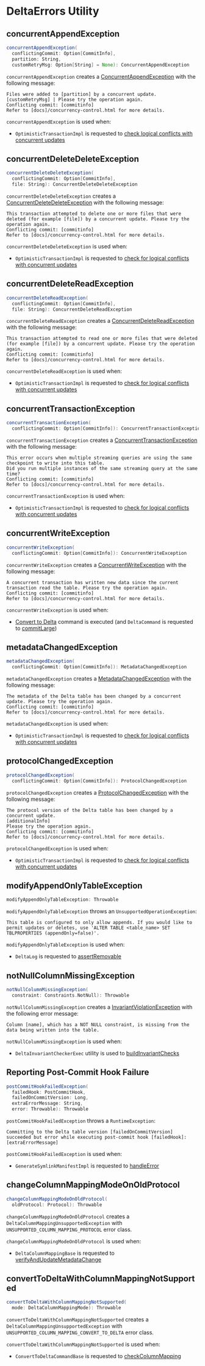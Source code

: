 # DeltaErrors Utility

## <span id="concurrentAppendException"> concurrentAppendException

```scala
concurrentAppendException(
  conflictingCommit: Option[CommitInfo],
  partition: String,
  customRetryMsg: Option[String] = None): ConcurrentAppendException
```

`concurrentAppendException` creates a [ConcurrentAppendException](exceptions/ConcurrentAppendException.md) with the following message:

```text
Files were added to [partition] by a concurrent update. [customRetryMsg] | Please try the operation again.
Conflicting commit: [commitinfo]
Refer to [docs]/concurrency-control.html for more details.
```

`concurrentAppendException` is used when:

* `OptimisticTransactionImpl` is requested to [check logical conflicts with concurrent updates](OptimisticTransactionImpl.md#checkForConflicts)

## <span id="concurrentDeleteDeleteException"> concurrentDeleteDeleteException

```scala
concurrentDeleteDeleteException(
  conflictingCommit: Option[CommitInfo],
  file: String): ConcurrentDeleteDeleteException
```

`concurrentDeleteDeleteException` creates a [ConcurrentDeleteDeleteException](exceptions/ConcurrentDeleteDeleteException.md) with the following message:

```text
This transaction attempted to delete one or more files that were deleted (for example [file]) by a concurrent update. Please try the operation again.
Conflicting commit: [commitinfo]
Refer to [docs]/concurrency-control.html for more details.
```

`concurrentDeleteDeleteException` is used when:

* `OptimisticTransactionImpl` is requested to [check for logical conflicts with concurrent updates](OptimisticTransactionImpl.md#checkForConflicts)

## <span id="concurrentDeleteReadException"> concurrentDeleteReadException

```scala
concurrentDeleteReadException(
  conflictingCommit: Option[CommitInfo],
  file: String): ConcurrentDeleteReadException
```

`concurrentDeleteReadException` creates a [ConcurrentDeleteReadException](exceptions/ConcurrentDeleteReadException.md) with the following message:

```text
This transaction attempted to read one or more files that were deleted (for example [file]) by a concurrent update. Please try the operation again.
Conflicting commit: [commitinfo]
Refer to [docs]/concurrency-control.html for more details.
```

`concurrentDeleteReadException` is used when:

* `OptimisticTransactionImpl` is requested to [check for logical conflicts with concurrent updates](OptimisticTransactionImpl.md#checkForConflicts)

## <span id="concurrentTransactionException"> concurrentTransactionException

```scala
concurrentTransactionException(
  conflictingCommit: Option[CommitInfo]): ConcurrentTransactionException
```

`concurrentTransactionException` creates a [ConcurrentTransactionException](exceptions/ConcurrentTransactionException.md) with the following message:

```text
This error occurs when multiple streaming queries are using the same checkpoint to write into this table.
Did you run multiple instances of the same streaming query at the same time?
Conflicting commit: [commitinfo]
Refer to [docs]/concurrency-control.html for more details.
```

`concurrentTransactionException` is used when:

* `OptimisticTransactionImpl` is requested to [check for logical conflicts with concurrent updates](OptimisticTransactionImpl.md#checkForConflicts)

## <span id="concurrentWriteException"> concurrentWriteException

```scala
concurrentWriteException(
  conflictingCommit: Option[CommitInfo]): ConcurrentWriteException
```

`concurrentWriteException` creates a [ConcurrentWriteException](exceptions/ConcurrentWriteException.md) with the following message:

```text
A concurrent transaction has written new data since the current transaction read the table. Please try the operation again.
Conflicting commit: [commitinfo]
Refer to [docs]/concurrency-control.html for more details.
```

`concurrentWriteException` is used when:

* [Convert to Delta](commands/convert/index.md) command is executed (and `DeltaCommand` is requested to [commitLarge](commands/DeltaCommand.md#commitLarge))

## <span id="metadataChangedException"> metadataChangedException

```scala
metadataChangedException(
  conflictingCommit: Option[CommitInfo]): MetadataChangedException
```

`metadataChangedException` creates a [MetadataChangedException](exceptions/MetadataChangedException.md) with the following message:

```text
The metadata of the Delta table has been changed by a concurrent update. Please try the operation again.
Conflicting commit: [commitinfo]
Refer to [docs]/concurrency-control.html for more details.
```

`metadataChangedException` is used when:

* `OptimisticTransactionImpl` is requested to [check for logical conflicts with concurrent updates](OptimisticTransactionImpl.md#checkForConflicts)

## <span id="protocolChangedException"> protocolChangedException

```scala
protocolChangedException(
  conflictingCommit: Option[CommitInfo]): ProtocolChangedException
```

`protocolChangedException` creates a [ProtocolChangedException](exceptions/ProtocolChangedException.md) with the following message:

```text
The protocol version of the Delta table has been changed by a concurrent update.
[additionalInfo]
Please try the operation again.
Conflicting commit: [commitinfo]
Refer to [docs]/concurrency-control.html for more details.
```

`protocolChangedException` is used when:

* `OptimisticTransactionImpl` is requested to [check for logical conflicts with concurrent updates](OptimisticTransactionImpl.md#checkForConflicts)

## <span id="modifyAppendOnlyTableException"> modifyAppendOnlyTableException

```scala
modifyAppendOnlyTableException: Throwable
```

`modifyAppendOnlyTableException` throws an `UnsupportedOperationException`:

```text
This table is configured to only allow appends. If you would like to permit updates or deletes, use 'ALTER TABLE <table_name> SET TBLPROPERTIES (appendOnly=false)'.
```

`modifyAppendOnlyTableException` is used when:

* `DeltaLog` is requested to [assertRemovable](DeltaLog.md#assertRemovable)

## <span id="notNullColumnMissingException"> notNullColumnMissingException

```scala
notNullColumnMissingException(
  constraint: Constraints.NotNull): Throwable
```

`notNullColumnMissingException` creates a [InvariantViolationException](constraints/InvariantViolationException.md) with the following error message:

```text
Column [name], which has a NOT NULL constraint, is missing from the data being written into the table.
```

`notNullColumnMissingException` is used when:

* `DeltaInvariantCheckerExec` utility is used to [buildInvariantChecks](constraints/DeltaInvariantCheckerExec.md#buildInvariantChecks)

## <span id="postCommitHookFailedException"> Reporting Post-Commit Hook Failure

```scala
postCommitHookFailedException(
  failedHook: PostCommitHook,
  failedOnCommitVersion: Long,
  extraErrorMessage: String,
  error: Throwable): Throwable
```

`postCommitHookFailedException` throws a `RuntimeException`:

```text
Committing to the Delta table version [failedOnCommitVersion] succeeded but error while executing post-commit hook [failedHook]: [extraErrorMessage]
```

`postCommitHookFailedException` is used when:

* `GenerateSymlinkManifestImpl` is requested to [handleError](post-commit-hooks/GenerateSymlinkManifest.md#handleError)

## <span id="changeColumnMappingModeOnOldProtocol"> changeColumnMappingModeOnOldProtocol

```scala
changeColumnMappingModeOnOldProtocol(
  oldProtocol: Protocol): Throwable
```

`changeColumnMappingModeOnOldProtocol` creates a `DeltaColumnMappingUnsupportedException` with `UNSUPPORTED_COLUMN_MAPPING_PROTOCOL` error class.

`changeColumnMappingModeOnOldProtocol` is used when:

* `DeltaColumnMappingBase` is requested to [verifyAndUpdateMetadataChange](column-mapping/DeltaColumnMappingBase.md#verifyAndUpdateMetadataChange)

## <span id="convertToDeltaWithColumnMappingNotSupported"> convertToDeltaWithColumnMappingNotSupported

```scala
convertToDeltaWithColumnMappingNotSupported(
  mode: DeltaColumnMappingMode): Throwable
```

`convertToDeltaWithColumnMappingNotSupported` creates a `DeltaColumnMappingUnsupportedException` with `UNSUPPORTED_COLUMN_MAPPING_CONVERT_TO_DELTA` error class.

`convertToDeltaWithColumnMappingNotSupported` is used when:

* `ConvertToDeltaCommandBase` is requested to [checkColumnMapping](commands/convert/ConvertToDeltaCommand.md#checkColumnMapping)
